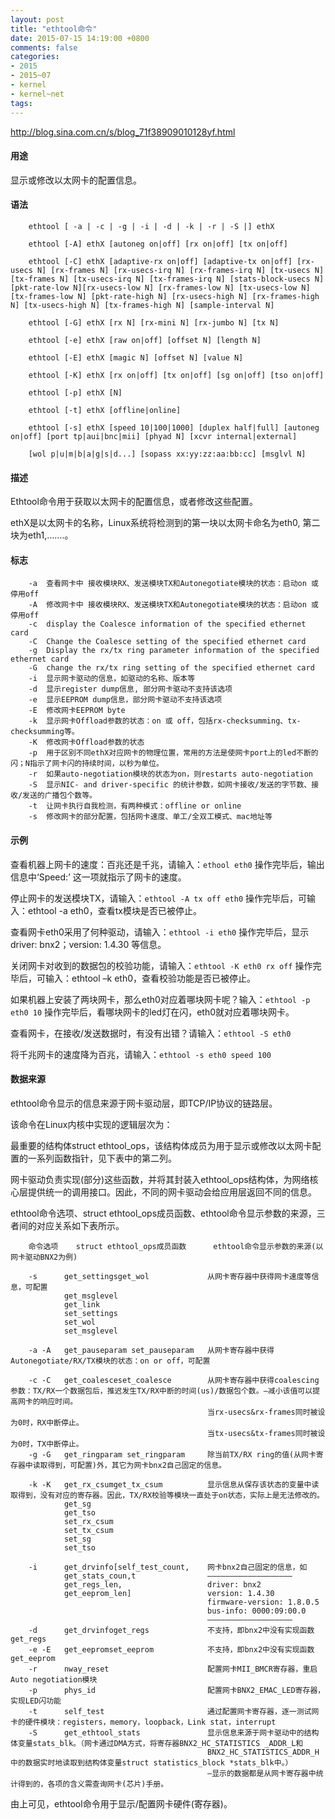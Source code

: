 ```yaml
---
layout: post
title: "ethtool命令"
date: 2015-07-15 14:19:00 +0800
comments: false
categories:
- 2015
- 2015~07
- kernel
- kernel~net
tags:
---
```

http://blog.sina.com.cn/s/blog_71f38909010128yf.html

#### 用途
显示或修改以太网卡的配置信息。

#### 语法
```
	ethtool [ -a | -c | -g | -i | -d | -k | -r | -S |] ethX

	ethtool [-A] ethX [autoneg on|off] [rx on|off] [tx on|off]

	ethtool [-C] ethX [adaptive-rx on|off] [adaptive-tx on|off] [rx-usecs N] [rx-frames N] [rx-usecs-irq N] [rx-frames-irq N] [tx-usecs N] [tx-frames N] [tx-usecs-irq N] [tx-frames-irq N] [stats-block-usecs N][pkt-rate-low N][rx-usecs-low N] [rx-frames-low N] [tx-usecs-low N] [tx-frames-low N] [pkt-rate-high N] [rx-usecs-high N] [rx-frames-high N] [tx-usecs-high N] [tx-frames-high N] [sample-interval N]

	ethtool [-G] ethX [rx N] [rx-mini N] [rx-jumbo N] [tx N]

	ethtool [-e] ethX [raw on|off] [offset N] [length N]

	ethtool [-E] ethX [magic N] [offset N] [value N]

	ethtool [-K] ethX [rx on|off] [tx on|off] [sg on|off] [tso on|off]

	ethtool [-p] ethX [N]

	ethtool [-t] ethX [offline|online]

	ethtool [-s] ethX [speed 10|100|1000] [duplex half|full] [autoneg on|off] [port tp|aui|bnc|mii] [phyad N] [xcvr internal|external]

	[wol p|u|m|b|a|g|s|d...] [sopass xx:yy:zz:aa:bb:cc] [msglvl N]
```

#### 描述

Ethtool命令用于获取以太网卡的配置信息，或者修改这些配置。

ethX是以太网卡的名称，Linux系统将检测到的第一块以太网卡命名为eth0, 第二块为eth1,…….。

#### 标志
```
	-a 	查看网卡中 接收模块RX、发送模块TX和Autonegotiate模块的状态：启动on 或 停用off
	-A 	修改网卡中 接收模块RX、发送模块TX和Autonegotiate模块的状态：启动on 或 停用off
	-c 	display the Coalesce information of the specified ethernet card
	-C 	Change the Coalesce setting of the specified ethernet card
	-g 	Display the rx/tx ring parameter information of the specified ethernet card
	-G 	change the rx/tx ring setting of the specified ethernet card
	-i 	显示网卡驱动的信息，如驱动的名称、版本等
	-d 	显示register dump信息, 部分网卡驱动不支持该选项
	-e 	显示EEPROM dump信息，部分网卡驱动不支持该选项
	-E 	修改网卡EEPROM byte
	-k 	显示网卡Offload参数的状态：on 或 off，包括rx-checksumming、tx-checksumming等。
	-K 	修改网卡Offload参数的状态
	-p 	用于区别不同ethX对应网卡的物理位置，常用的方法是使网卡port上的led不断的闪；N指示了网卡闪的持续时间，以秒为单位。
	-r 	如果auto-negotiation模块的状态为on，则restarts auto-negotiation
	-S 	显示NIC- and driver-specific 的统计参数，如网卡接收/发送的字节数、接收/发送的广播包个数等。
	-t 	让网卡执行自我检测，有两种模式：offline or online
	-s 	修改网卡的部分配置，包括网卡速度、单工/全双工模式、mac地址等
```

#### 示例

查看机器上网卡的速度：百兆还是千兆，请输入：`ethool eth0` 操作完毕后，输出信息中‘Speed:’ 这一项就指示了网卡的速度。

停止网卡的发送模块TX，请输入：`ethtool -A tx off eth0` 操作完毕后，可输入：ethtool -a eth0，查看tx模块是否已被停止。

查看网卡eth0采用了何种驱动，请输入：`ethtool -i eth0` 操作完毕后，显示 driver: bnx2；version: 1.4.30 等信息。

关闭网卡对收到的数据包的校验功能，请输入：`ethtool -K eth0 rx off` 操作完毕后，可输入：ethtool –k eth0，查看校验功能是否已被停止。

如果机器上安装了两块网卡，那么eth0对应着哪块网卡呢？输入：`ethtool -p eth0 10` 操作完毕后，看哪块网卡的led灯在闪，eth0就对应着哪块网卡。

查看网卡，在接收/发送数据时，有没有出错？请输入：`ethtool -S eth0` 

将千兆网卡的速度降为百兆，请输入：`ethtool -s eth0 speed 100`

#### 数据来源

ethtool命令显示的信息来源于网卡驱动层，即TCP/IP协议的链路层。

该命令在Linux内核中实现的逻辑层次为：

最重要的结构体struct ethtool_ops，该结构体成员为用于显示或修改以太网卡配置的一系列函数指针，见下表中的第二列。

网卡驱动负责实现(部分)这些函数，并将其封装入ethtool_ops结构体，为网络核心层提供统一的调用接口。因此，不同的网卡驱动会给应用层返回不同的信息。

ethtool命令选项、struct ethtool_ops成员函数、ethtool命令显示参数的来源，三者间的对应关系如下表所示。

```
	命令选项 	struct ethtool_ops成员函数 		ethtool命令显示参数的来源(以网卡驱动BNX2为例)

	-s		get_settingsget_wol				从网卡寄存器中获得网卡速度等信息，可配置
			get_msglevel
			get_link
			set_settings
			set_wol
			set_msglevel

	-a -A 	get_pauseparam set_pauseparam 	从网卡寄存器中获得 Autonegotiate/RX/TX模块的状态：on or off，可配置

	-c -C 	get_coalesceset_coalesce 		从网卡寄存器中获得coalescing参数：TX/RX一个数据包后，推迟发生TX/RX中断的时间(us)/数据包个数。—减小该值可以提高网卡的响应时间。
											当rx-usecs&rx-frames同时被设为0时，RX中断停止。
											当tx-usecs&tx-frames同时被设为0时，TX中断停止。
	-g -G 	get_ringparam set_ringparam 	除当前TX/RX ring的值(从网卡寄存器中读取得到，可配置)外，其它为网卡bnx2自己固定的信息。

	-k -K	get_rx_csumget_tx_csum			显示信息从保存该状态的变量中读取得到，没有对应的寄存器。因此，TX/RX校验等模块一直处于on状态，实际上是无法修改的。
			get_sg
			get_tso
			set_rx_csum
			set_tx_csum
			set_sg
			set_tso

	-i		get_drvinfo[self_test_count,	网卡bnx2自己固定的信息，如
			get_stats_coun,t				——————————————————–
			get_regs_len,					driver: bnx2
			get_eeprom_len]					version: 1.4.30
											firmware-version: 1.8.0.5
											bus-info: 0000:09:00.0
											——————————————————–
	-d		get_drvinfoget_regs 			不支持，即bnx2中没有实现函数get_regs
	-e -E 	get_eepromset_eeprom 			不支持，即bnx2中没有实现函数get_eeprom
	-r 		nway_reset 						配置网卡MII_BMCR寄存器，重启Auto negotiation模块
	-p 		phys_id 						配置网卡BNX2_EMAC_LED寄存器，实现LED闪功能
	-t 		self_test 						通过配置网卡寄存器，逐一测试网卡的硬件模块：registers，memory，loopback，Link stat，interrupt
	-S 		get_ethtool_stats 				显示信息来源于网卡驱动中的结构体变量stats_blk。（网卡通过DMA方式，将寄存器BNX2_HC_STATISTICS _ADDR_L和
											BNX2_HC_STATISTICS_ADDR_H中的数据实时地读取到结构体变量struct statistics_block *stats_blk中。）
											—显示的数据都是从网卡寄存器中统计得到的，各项的含义需查询网卡(芯片)手册。
```

由上可见，ethtool命令用于显示/配置网卡硬件(寄存器)。
